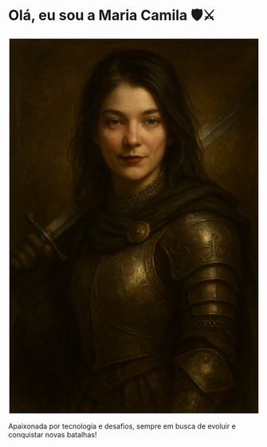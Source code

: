 # Olá, eu sou a Maria Camila 🛡️⚔️

<p align="center">
  <img src="guerreira.jpeg" width="500" alt="Minha foto de guerreira">
</p>


Apaixonada por tecnologia e desafios, sempre em busca de evoluir e conquistar novas batalhas!

